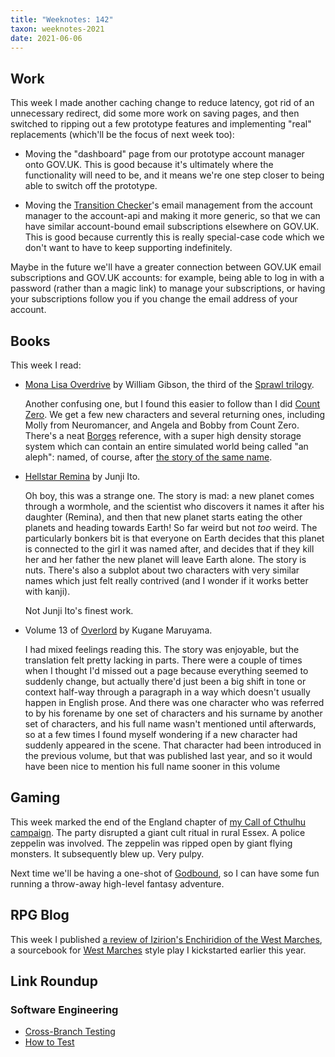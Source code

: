 ```yaml
---
title: "Weeknotes: 142"
taxon: weeknotes-2021
date: 2021-06-06
---
```


## Work

This week I made another caching change to reduce latency, got rid of
an unnecessary redirect, did some more work on saving pages, and then
switched to ripping out a few prototype features and implementing
"real" replacements (which'll be the focus of next week too):

- Moving the "dashboard" page from our prototype account manager onto
  GOV.UK.  This is good because it's ultimately where the
  functionality will need to be, and it means we're one step closer to
  being able to switch off the prototype.

- Moving the [Transition Checker][]'s email management from the
  account manager to the account-api and making it more generic, so
  that we can have similar account-bound email subscriptions elsewhere
  on GOV.UK.  This is good because currently this is really
  special-case code which we don't want to have to keep supporting
  indefinitely.

Maybe in the future we'll have a greater connection between GOV.UK
email subscriptions and GOV.UK accounts: for example, being able to
log in with a password (rather than a magic link) to manage your
subscriptions, or having your subscriptions follow you if you change
the email address of your account.

[Transition Checker]: https://www.gov.uk/transition-check/questions


## Books

This week I read:

- [Mona Lisa Overdrive][] by William Gibson, the third of the [Sprawl trilogy][].

  Another confusing one, but I found this easier to follow than I did
  [Count Zero][].  We get a few new characters and several returning
  ones, including Molly from Neuromancer, and Angela and Bobby from
  Count Zero.  There's a neat [Borges][] reference, with a super high
  density storage system which can contain an entire simulated world
  being called "an aleph": named, of course, after [the story of the
  same name][].

- [Hellstar Remina][] by Junji Ito.

  Oh boy, this was a strange one.  The story is mad: a new planet
  comes through a wormhole, and the scientist who discovers it names
  it after his daughter (Remina), and then that new planet starts
  eating the other planets and heading towards Earth!  So far weird
  but not *too* weird.  The particularly bonkers bit is that everyone
  on Earth decides that this planet is connected to the girl it was
  named after, and decides that if they kill her and her father the
  new planet will leave Earth alone.  The story is nuts.  There's also
  a subplot about two characters with very similar names which just
  felt really contrived (and I wonder if it works better with kanji).

  Not Junji Ito's finest work.

- Volume 13 of [Overlord][] by Kugane Maruyama.

  I had mixed feelings reading this.  The story was enjoyable, but the
  translation felt pretty lacking in parts.  There were a couple of
  times when I thought I'd missed out a page because everything seemed
  to suddenly change, but actually there'd just been a big shift in
  tone or context half-way through a paragraph in a way which doesn't
  usually happen in English prose.  And there was one character who
  was referred to by his forename by one set of characters and his
  surname by another set of characters, and his full name wasn't
  mentioned until afterwards, so at a few times I found myself
  wondering if a new character had suddenly appeared in the scene.
  That character had been introduced in the previous volume, but that
  was published last year, and so it would have been nice to mention
  his full name sooner in this volume

[Mona Lisa Overdrive]: https://en.wikipedia.org/wiki/Mona_Lisa_Overdrive
[Sprawl trilogy]: https://en.wikipedia.org/wiki/Sprawl_trilogy
[Count Zero]: weeknotes-129.html
[Borges]: https://en.wikipedia.org/wiki/Jorge_Luis_Borges
[the story of the same name]: http://www.phinnweb.org/links/literature/borges/aleph.html
[Hellstar Remina]: https://junjiitomanga.fandom.com/wiki/Hellstar_Remina
[Overlord]: https://en.wikipedia.org/wiki/Overlord_(novel_series)


## Gaming

This week marked the end of the England chapter of [my Call of Cthulhu
campaign][].  The party disrupted a giant cult ritual in rural Essex.
A police zeppelin was involved.  The zeppelin was ripped open by giant
flying monsters.  It subsequently blew up.  Very pulpy.

Next time we'll be having a one-shot of [Godbound][], so I can have
some fun running a throw-away high-level fantasy adventure.

[my Call of Cthulhu campaign]: campaign-notes-2020-05-call-of-cthulhu.html
[Godbound]: https://www.drivethrurpg.com/product/185959/Godbound-A-Game-of-Divine-Heroes-Free-Edition


## RPG Blog

This week I published [a review of Izirion's Enchiridion of the West
Marches][], a sourcebook for [West Marches][] style play I kickstarted
earlier this year.

[a review of Izirion's Enchiridion of the West Marches]: https://www.lookwhattheshoggothdraggedin.com/post/izirions-enchiridion.html
[West Marches]: http://arsludi.lamemage.com/index.php/78/grand-experiments-west-marches/


## Link Roundup

### Software Engineering

- [Cross-Branch Testing](https://buttondown.email/hillelwayne/archive/cross-branch-testing/)
- [How to Test](https://matklad.github.io//2021/05/31/how-to-test.html)
